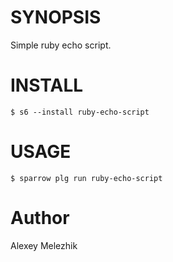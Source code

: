 # SYNOPSIS

Simple ruby echo script.

# INSTALL

    $ s6 --install ruby-echo-script

# USAGE

    $ sparrow plg run ruby-echo-script

# Author

Alexey Melezhik
